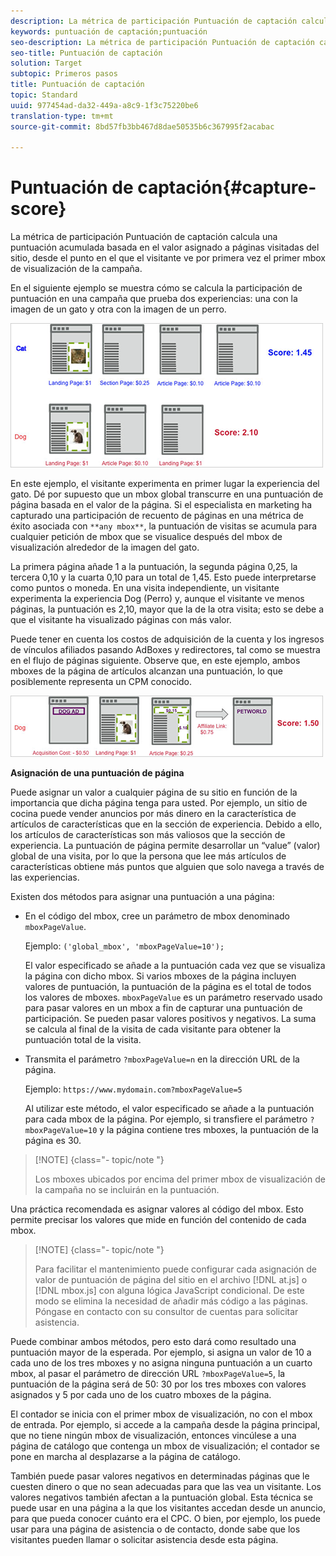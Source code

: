 ```yaml
---
description: La métrica de participación Puntuación de captación calcula una puntuación acumulada basada en el valor asignado a páginas visitadas del sitio, desde el punto en el que el visitante ve por primera vez el primer mbox de visualización de la campaña.
keywords: puntuación de captación;puntuación
seo-description: La métrica de participación Puntuación de captación calcula una puntuación acumulada basada en el valor asignado a páginas visitadas del sitio, desde el punto en el que el visitante ve por primera vez el primer mbox de visualización de la campaña.
seo-title: Puntuación de captación
solution: Target
subtopic: Primeros pasos
title: Puntuación de captación
topic: Standard
uuid: 977454ad-da32-449a-a8c9-1f3c75220be6
translation-type: tm+mt
source-git-commit: 8bd57fb3bb467d8dae50535b6c367995f2acabac

---
```



# Puntuación de captación{#capture-score}

La métrica de participación Puntuación de captación calcula una puntuación acumulada basada en el valor asignado a páginas visitadas del sitio, desde el punto en el que el visitante ve por primera vez el primer mbox de visualización de la campaña.

En el siguiente ejemplo se muestra cómo se calcula la participación de puntuación en una campaña que prueba dos experiencias: una con la imagen de un gato y otra con la imagen de un perro.

![](assets/example_score.png)

En este ejemplo, el visitante experimenta en primer lugar la experiencia del gato. Dé por supuesto que un mbox global transcurre en una puntuación de página basada en el valor de la página. Si el especialista en marketing ha capturado una participación de recuento de páginas en una métrica de éxito asociada con `**any mbox**`, la puntuación de visitas se acumula para cualquier petición de mbox que se visualice después del mbox de visualización alrededor de la imagen del gato.

La primera página añade 1 a la puntuación, la segunda página 0,25, la tercera 0,10 y la cuarta 0,10 para un total de 1,45. Esto puede interpretarse como puntos o moneda. En una visita independiente, un visitante experimenta la experiencia Dog (Perro) y, aunque el visitante ve menos páginas, la puntuación es 2,10, mayor que la de la otra visita; esto se debe a que el visitante ha visualizado páginas con más valor.

Puede tener en cuenta los costos de adquisición de la cuenta y los ingresos de vínculos afiliados pasando AdBoxes y redirectores, tal como se muestra en el flujo de páginas siguiente. Observe que, en este ejemplo, ambos mboxes de la página de artículos alcanzan una puntuación, lo que posiblemente representa un CPM conocido.

![](assets/example_score2.png)

**Asignación de una puntuación de página**

Puede asignar un valor a cualquier página de su sitio en función de la importancia que dicha página tenga para usted. Por ejemplo, un sitio de cocina puede vender anuncios por más dinero en la característica de artículos de características que en la sección de experiencia. Debido a ello, los artículos de características son más valiosos que la sección de experiencia. La puntuación de página permite desarrollar un “value” (valor) global de una visita, por lo que la persona que lee más artículos de características obtiene más puntos que alguien que solo navega a través de las experiencias.

Existen dos métodos para asignar una puntuación a una página:

* En el código del mbox, cree un parámetro de mbox denominado `mboxPageValue`.

   Ejemplo: `('global_mbox', 'mboxPageValue=10');`

   El valor especificado se añade a la puntuación cada vez que se visualiza la página con dicho mbox. Si varios mboxes de la página incluyen valores de puntuación, la puntuación de la página es el total de todos los valores de mboxes. `mboxPageValue` es un parámetro reservado usado para pasar valores en un mbox a fin de capturar una puntuación de participación. Se pueden pasar valores positivos y negativos. La suma se calcula al final de la visita de cada visitante para obtener la puntuación total de la visita.

* Transmita el parámetro `?mboxPageValue=n` en la dirección URL de la página.

   Ejemplo: `https://www.mydomain.com?mboxPageValue=5`

   Al utilizar este método, el valor especificado se añade a la puntuación para cada mbox de la página. Por ejemplo, si transfiere el parámetro `?mboxPageValue=10` y la página contiene tres mboxes, la puntuación de la página es 30.

>[!NOTE] {class=&quot;- topic/note &quot;}
>
>Los mboxes ubicados por encima del primer mbox de visualización de la campaña no se incluirán en la puntuación.

Una práctica recomendada es asignar valores al código del mbox. Esto permite precisar los valores que mide en función del contenido de cada mbox.

>[!NOTE] {class=&quot;- topic/note &quot;}
>
>Para facilitar el mantenimiento puede configurar cada asignación de valor de puntuación de página del sitio en el archivo [!DNL at.js] o [!DNL mbox.js] con alguna lógica JavaScript condicional. De este modo se elimina la necesidad de añadir más código a las páginas. Póngase en contacto con su consultor de cuentas para solicitar asistencia.

Puede combinar ambos métodos, pero esto dará como resultado una puntuación mayor de la esperada. Por ejemplo, si asigna un valor de 10 a cada uno de los tres mboxes y no asigna ninguna puntuación a un cuarto mbox, al pasar el parámetro de dirección URL `?mboxPageValue=5`, la puntuación de la página será de 50: 30 por los tres mboxes con valores asignados y 5 por cada uno de los cuatro mboxes de la página.

El contador se inicia con el primer mbox de visualización, no con el mbox de entrada. Por ejemplo, si accede a la campaña desde la página principal, que no tiene ningún mbox de visualización, entonces vincúlese a una página de catálogo que contenga un mbox de visualización; el contador se pone en marcha al desplazarse a la página de catálogo.

También puede pasar valores negativos en determinadas páginas que le cuesten dinero o que no sean adecuadas para que las vea un visitante. Los valores negativos también afectan a la puntuación global. Esta técnica se puede usar en una página a la que los visitantes accedan desde un anuncio, para que pueda conocer cuánto era el CPC. O bien, por ejemplo, los puede usar para una página de asistencia o de contacto, donde sabe que los visitantes pueden llamar o solicitar asistencia desde esta página.
